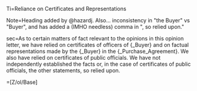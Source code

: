 Ti=Reliance on Certificates and Representations

Note=Heading added by @hazardj.  Also... inconsistency in "the Buyer" vs "Buyer", and has added a (IMHO needless) comma in ", so relied upon."

sec=As to certain matters of fact relevant to the opinions in this opinion letter, we have relied on certificates of officers of {_Buyer} and on factual representations made by the {_Buyer} in the {_Purchase_Agreement}.  We also have relied on certificates of public officials.  We have not independently established the facts or, in the case of certificates of public officials, the other statements, so relied upon.

=[Z/ol/Base]
